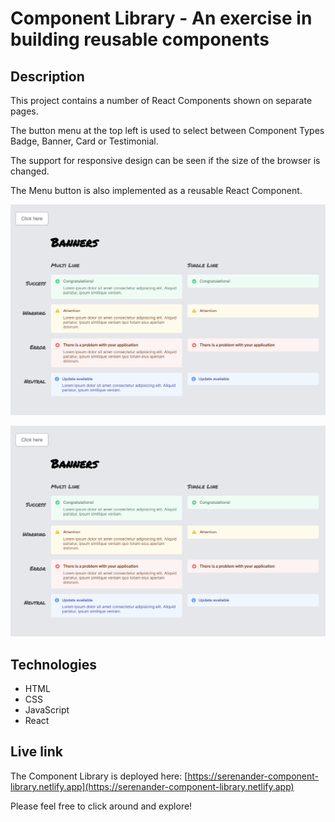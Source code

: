 # Component Library - An exercise in building reusable components

## Description
This project contains a number of React Components shown on separate pages.

The button menu at the top left is used to select between Component Types Badge, Banner, Card or Testimonial.

The support for responsive design can be seen if the size of the browser is changed. 

The Menu button is also implemented as a reusable React Component.

<img src="./banners.png" alt="Screen shot of Components app." width="600px"/>

![Screen shot of the Component Library](./banners.png)

## Technologies
- HTML
- CSS
- JavaScript
- React

## Live link
The Component Library is deployed here:
[https://serenander-component-library.netlify.app](https://serenander-component-library.netlify.app)

Please feel free to click around and explore!
